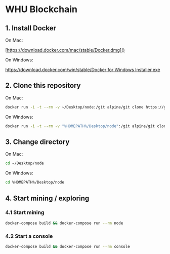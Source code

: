 # WHU Blockchain

## 1. Install Docker

On Mac:

[https://download.docker.com/mac/stable/Docker.dmg]()

On Windows:

[https://download.docker.com/win/stable/Docker for Windows Installer.exe]()

## 2. Clone this repository

On Mac:

```sh
docker run -i -t --rm -v ~/Desktop/node:/git alpine/git clone https://github.com/gorankarlic/lecture-dlt.git
```

On Windows:

```sh
docker run -i -t --rm -v "%HOMEPATH%/Desktop/node":/git alpine/git clone https://github.com/gorankarlic/lecture-dlt.git
```

## 3. Change directory

On Mac:

```sh
cd ~/Desktop/node
```

On Windows:

```sh
cd %HOMEPATH%/Desktop/node
```

## 4. Start mining / exploring

### 4.1 Start mining

```sh
docker-compose build && docker-compose run --rm node
```

### 4.2 Start a console

```sh
docker-compose build && docker-compose run --rm console
```

